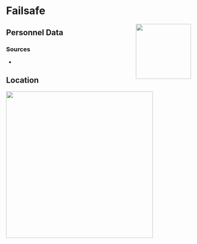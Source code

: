 # Failsafe
<img align="right" src="https://ras117mike.github.io/Destiny2/images/vendors/fail_safe.png" width="150">

## Personnel Data


### Sources
*

## Location


<img src="https://ras117mike.github.io/Destiny2/images/maps/fail_safe_location.jpg" width="400">
